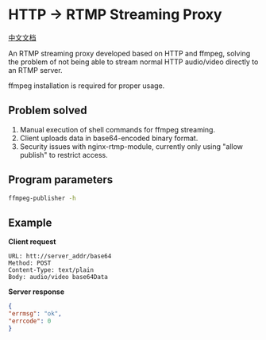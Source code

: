 # HTTP -> RTMP Streaming Proxy
[中文文档](README-CN.md)

An RTMP streaming proxy developed based on HTTP and ffmpeg, solving the problem of not being able to stream normal HTTP audio/video directly to an RTMP server.

ffmpeg installation is required for proper usage.

## Problem solved

1. Manual execution of shell commands for ffmpeg streaming.
2. Client uploads data in base64-encoded binary format.
3. Security issues with nginx-rtmp-module, currently only using "allow publish" to restrict access.
## Program parameters
```bash
ffmpeg-publisher -h
```
## Example

**Client request**
```
URL: htt://server_addr/base64
Method: POST
Content-Type: text/plain
Body: audio/video base64Data
```

**Server response**
```json
{
"errmsg": "ok",
"errcode": 0
}
```
